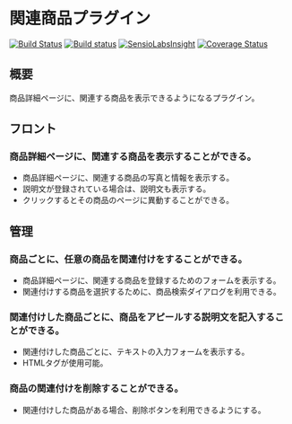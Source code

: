 # 関連商品プラグイン

[![Build Status](https://travis-ci.org/EC-CUBE/related-product-plugin.svg?branch=feature%2F1.0.0)](https://travis-ci.org/EC-CUBE/related-product-plugin)
[![Build status](https://ci.appveyor.com/api/projects/status/oni9ptnqfs37uqdb?svg=true)](https://ci.appveyor.com/project/ECCUBE/related-product-plugin-9n48w)
[![SensioLabsInsight](https://insight.sensiolabs.com/projects/5c61b4f6-edad-4908-9a9a-6b4f38574a93/mini.png)](https://insight.sensiolabs.com/projects/5c61b4f6-edad-4908-9a9a-6b4f38574a93)
[![Coverage Status](https://coveralls.io/repos/github/EC-CUBE/related-product-plugin/badge.svg)](https://coveralls.io/github/EC-CUBE/related-product-plugin)

## 概要
商品詳細ページに、関連する商品を表示できるようになるプラグイン。

## フロント
### 商品詳細ページに、関連する商品を表示することができる。
- 商品詳細ページに、関連する商品の写真と情報を表示する。
- 説明文が登録されている場合は、説明文も表示する。
- クリックするとその商品のページに異動することができる。

## 管理
### 商品ごとに、任意の商品を関連付けをすることができる。
- 商品詳細ページに、関連する商品を登録するためのフォームを表示する。
- 関連付けする商品を選択するために、商品検索ダイアログを利用できる。

### 関連付けした商品ごとに、商品をアピールする説明文を記入することができる。
- 関連付けした商品ごとに、テキストの入力フォームを表示する。
- HTMLタグが使用可能。

### 商品の関連付けを削除することができる。
- 関連付けした商品がある場合、削除ボタンを利用できるようにする。

